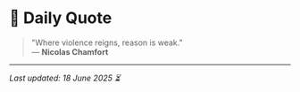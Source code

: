 # 📜 Daily Quote

> "Where violence reigns, reason is weak."  
> — **Nicolas Chamfort**

---

_Last updated: 18 June 2025 ⏳_
